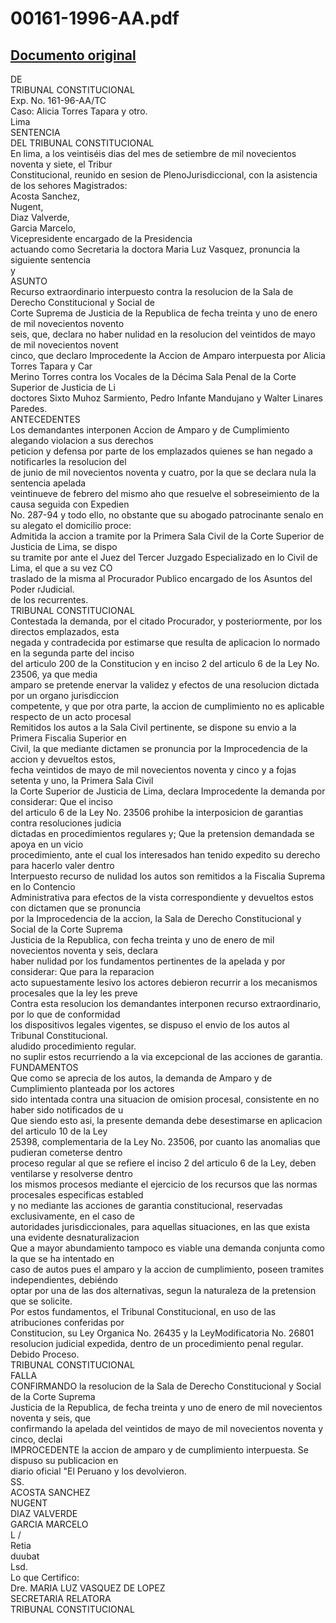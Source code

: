 
00161-1996-AA.pdf
=================
  
[Documento original](https://tc.gob.pe/jurisprudencia/1997/00161-1996-AA.pdf)  
---  
DE  
TRIBUNAL CONSTITUCIONAL  
Exp. No. 161-96-AA/TC  
Caso: Alicia Torres Tapara y otro.  
Lima  
SENTENCIA  
DEL TRIBUNAL CONSTITUCIONAL  
En lima, a los veintiséis dias del mes de setiembre de mil novecientos noventa y siete, el Tribur  
Constitucional, reunido en sesion de PlenoJurisdiccional, con la asistencia de los sehores Magistrados:  
Acosta Sanchez,  
Nugent,  
Diaz Valverde,  
Garcia Marcelo,  
Vicepresidente encargado de la Presidencia  
actuando como Secretaria la doctora Maria Luz Vasquez, pronuncia la siguiente sentencia  
y  
ASUNTO  
Recurso extraordinario interpuesto contra la resolucion de la Sala de Derecho Constitucional y Social de  
Corte Suprema de Justicia de la Republica de fecha treinta y uno de enero de mil novecientos novento  
seis, que, declara no haber nulidad en la resolucion del veintidos de mayo de mil novecientos novent  
cinco, que declaro Improcedente la Accion de Amparo interpuesta por Alicia Torres Tapara y Car  
Merino Torres contra los Vocales de la Décima Sala Penal de la Corte Superior de Justicia de Li  
doctores Sixto Muhoz Sarmiento, Pedro Infante Mandujano y Walter Linares Paredes.  
ANTECEDENTES  
Los demandantes interponen Accion de Amparo y de Cumplimiento alegando violacion a sus derechos  
peticion y defensa por parte de los emplazados quienes se han negado a notificarles la resolucion del  
de junio de mil novecientos noventa y cuatro, por la que se declara nula la sentencia apelada  
veintinueve de febrero del mismo aho que resuelve el sobreseimiento de la causa seguida con Expedien  
No. 287-94 y todo ello, no obstante que su abogado patrocinante senalo en su alegato el domicilio proce:  
Admitida la accion a tramite por la Primera Sala Civil de la Corte Superior de Justicia de Lima, se dispo  
su tramite por ante el Juez del Tercer Juzgado Especializado en lo Civil de Lima, el que a su vez CO  
traslado de la misma al Procurador Publico encargado de los Asuntos del Poder rJudicial.  
de los recurrentes.  
TRIBUNAL CONSTITUCIONAL  
Contestada la demanda, por el citado Procurador, y posteriormente, por los directos emplazados, esta  
negada y contradecida por estimarse que resulta de aplicacion lo normado en la segunda parte del inciso  
del articulo 200 de la Constitucion y en inciso 2 del articulo 6 de la Ley No. 23506, ya que media  
amparo se pretende enervar la validez y efectos de una resolucion dictada por un organo jurisdiccion  
competente, y que por otra parte, la accion de cumplimiento no es aplicable respecto de un acto procesal  
Remitidos los autos a la Sala Civil pertinente, se dispone su envio a la Primera Fiscalia Superior en  
Civil, la que mediante dictamen se pronuncia por la Improcedencia de la accion y devueltos estos,  
fecha veintidos de mayo de mil novecientos noventa y cinco y a fojas setenta y uno, la Primera Sala Civil  
la Corte Superior de Justicia de Lima, declara Improcedente la demanda por considerar: Que el inciso  
del articulo 6 de la Ley No. 23506 prohibe la interposicion de garantias contra resoluciones judicia  
dictadas en procedimientos regulares y; Que la pretension demandada se apoya en un vicio  
procedimiento, ante el cual los interesados han tenido expedito su derecho para hacerlo valer dentro  
Interpuesto recurso de nulidad los autos son remitidos a la Fiscalia Suprema en lo Contencio  
Administrativa para efectos de la vista correspondiente y devueltos estos con dictamen que se pronuncia  
por la Improcedencia de la accion, la Sala de Derecho Constitucional y Social de la Corte Suprema  
Justicia de la Republica, con fecha treinta y uno de enero de mil novecientos noventa y seis, declara  
haber nulidad por los fundamentos pertinentes de la apelada y por considerar: Que para la reparacion  
acto supuestamente lesivo los actores debieron recurrir a los mecanismos procesales que la ley les preve  
Contra esta resolucion los demandantes interponen recurso extraordinario, por lo que de conformidad  
los dispositivos legales vigentes, se dispuso el envio de los autos al Tribunal Constitucional.  
aludido procedimiento regular.  
no suplir estos recurriendo a la via excepcional de las acciones de garantia.  
FUNDAMENTOS  
Que como se aprecia de los autos, la demanda de Amparo y de Cumplimiento planteada por los actores  
sido intentada contra una situacion de omision procesal, consistente en no haber sido notificados de u  
Que siendo esto asi, la presente demanda debe desestimarse en aplicacion del articulo 10 de la Ley  
25398, complementaria de la Ley No. 23506, por cuanto las anomalias que pudieran cometerse dentro  
proceso regular al que se refiere el inciso 2 del articulo 6 de la Ley, deben ventilarse y resolverse dentro  
los mismos procesos mediante el ejercicio de los recursos que las normas procesales especificas establed  
y no mediante las acciones de garantia constitucional, reservadas exclusivamente, en el caso de  
autoridades jurisdiccionales, para aquellas situaciones, en las que exista una evidente desnaturalizacion  
Que a mayor abundamiento tampoco es viable una demanda conjunta como la que se ha intentado en  
caso de autos pues el amparo y la accion de cumplimiento, poseen tramites independientes, debiéndo  
optar por una de las dos alternativas, segun la naturaleza de la pretension que se solicite.  
Por estos fundamentos, el Tribunal Constitucional, en uso de las atribuciones conferidas por  
Constitucion, su Ley Organica No. 26435 y la LeyModificatoria No. 26801  
resolucion judicial expedida, dentro de un procedimiento penal regular.  
Debido Proceso.  
TRIBUNAL CONSTITUCIONAL  
FALLA  
CONFIRMANDO la resolucion de la Sala de Derecho Constitucional y Social de la Corte Suprema  
Justicia de la Republica, de fecha treinta y uno de enero de mil novecientos noventa y seis, que  
confirmando la apelada del veintidos de mayo de mil novecientos noventa y cinco, declai  
IMPROCEDENTE la accion de amparo y de cumplimiento interpuesta. Se dispuso su publicacion en  
diario oficial "El Peruano y los devolvieron.  
SS.  
ACOSTA SANCHEZ  
NUGENT  
DIAZ VALVERDE  
GARCIA MARCELO  
L /  
Retia  
duubat  
Lsd.  
Lo que Certifico:  
Dre. MARIA LUZ VASQUEZ DE LOPEZ  
SECRETARIA RELATORA  
TRIBUNAL CONSTITUCIONAL